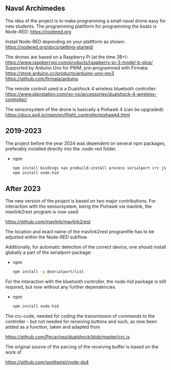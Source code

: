 ## Naval Archimedes

The idea of the project is to make programming a small naval drone easy for new students. The programming plattform for programming the boats is Node-RED:
https://nodered.org

Install Node-RED depending on your plattform as shown:
https://nodered.org/docs/getting-started/

The drones are based on a Raspberry Pi (at the time 3B+):
https://www.raspberrypi.com/products/raspberry-pi-3-model-b-plus/
Supported by Arduino Uno for PWM, pre-programmed with Firmata:
https://store.arduino.cc/products/arduino-uno-rev3
https://github.com/firmata/arduino

The remote controll used is a Dualshock 4 wireless bluetooth controller:
https://www.playstation.com/no-no/accessories/dualshock-4-wireless-controller/

The sensorsystem of the drone is basically a Pixhawk 4 (can be upgraded):
https://docs.px4.io/main/en/flight_controller/pixhawk4.html

## 2019-2023

The project before the year 2024 was dependent on several npm packages, preferably installed directly into the .node-red folder.
* npm
  ```sh
  npm install bindings nan prebuild-install process serialport crc jspack underscore util events mavlink process
  npm install node-hid
  ```

## After 2023

The new version of the project is based on two major contributions. For interaction with the sensorsystem, being the Pixhawk via mavlink, the mavlink2rest program is now used:

https://github.com/mavlink/mavlink2rest

The location and exact name of the mavlink2rest programfile has to be adjusted within the Node-RED subflow.

Additionally, for automatic detection of the correct device, one should install globally a part of the serialport-package:
* npm
  ```sh
  npm install -g @serialport/list
  ```

For the interaction with the bluetooth controller, the node-hid package is still required, but now without any further dependencies.
* npm
  ```sh
  npm install node-hid
  ```
The crc-code, needed for coding the transmission of commands to the controller - but not needed for receiving buttons and such, as now been added as a function, taken and adapted from 

https://github.com/Pecacheu/dualshock/blob/master/crc.js

The original source of the parcing of the receiving buffer is based on the work of 

https://github.com/seidtgeist/node-ds4
